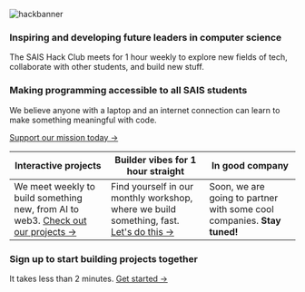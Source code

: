 ![hackbanner](https://user-images.githubusercontent.com/105997270/218453721-d5fa17f6-6f9a-43b3-acb9-d7958da0353f.png)

### Inspiring and developing future leaders in computer science

The SAIS Hack Club meets for 1 hour weekly to explore new fields of tech, collaborate with other students, and build new stuff.

### Making programming accessible to all SAIS students

We believe anyone with a laptop and an internet connection can learn to make something meaningful with code.

[Support our mission today →](https://bank.hackclub.com/donations/start/saishackclub)

| Interactive projects                                                                                                   | Builder vibes for 1 hour straight                                                                                             | In good company                                                         |
|------------------------------------------------------------------------------------------------------------------------|-------------------------------------------------------------------------------------------------------------------------------|-------------------------------------------------------------------------|
| We meet weekly to build something new, from AI to web3. [Check out our projects →](https://www.saishack.club/projects) | Find yourself in our monthly workshop, where we build something, fast. [Let's do this →](https://www.saishack.club/workshops) | Soon, we are going to partner with some cool companies. **Stay tuned!** |


### Sign up to start building projects together

It takes less than 2 minutes. [Get started →](https://docs.google.com/forms/d/e/1FAIpQLSd_R8-5A0bAxSTfiay9_H7_YmMJXgNXXG_RO1Z8LMDlrvlBUQ/viewform?usp=sf_link)
